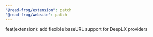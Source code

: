 ```yaml
---
"@read-frog/extension": patch
"@read-frog/website": patch
---
```


feat(extension): add flexible baseURL support for DeepLX providers
